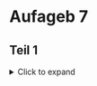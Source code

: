 # Aufageb 7

## Teil 1
<details>
<summary>Click to expand</summary>

  Etwickeln Sie ein Programm, das mit hilfe der E12 Reihe den passenden Widerstand mit hilfe einer Parallelschaltung sucht und berechnet.
  
  - [ ] E12 Reihe
  - [ ] Parallelschaltung
  - [ ] Widerständefinden
  - [ ] Widerstände speicher


### Die E12 Reihe

Schreibe eine Unterfunktion, die einen Integerwert übergeben bekommt und den E12 Widerstand (als float) zurück gibt.

! Die E12 Reihe sind Widerstände, die 12 Widerstände pro Dekade erhalten !

  - [x] E12 Reihe
  - [ ] Parallelschaltung
  - [ ] Widerständefinden
  - [ ] Widerstände speicher
  
  
  ### Parallelschaltung
  
  Schreibt eine zwietes Unterprogramm, welches zwei Werte übergeben bekommt, aus diesen den Parallelwiderstand berechnet und das Ergebniss zurück gibt.
  
  - [x] E12 Reihe
  - [x] Parallelschaltung
  - [ ] Widerständefinden
  - [ ] Widerstände speicher
  
  
  ### Wiederstande finden
  
  Der Benutzer soll vor der Ausführung aufgefordert Werden den gesuchten Widerstand anzugeben.
  Schrieben Sie in der main einen Code, welcher für die E12 Reihe bis 10.000 Ohm den Parallelwiderstand jeder möglichen komnbination berechnet
  
  
  <details>
